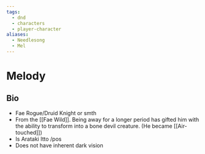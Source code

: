 ```yaml
---
tags:
  - dnd
  - characters
  - player-character
aliases:
  - Needlesong
  - Mel
---
```

# Melody
## Bio
- Fae Rogue/Druid Knight or smth
- From the [[Fae Wild]]. Being away for a longer period has gifted him with the ability to transform into a bone devil creature. (He became [[Air-touched]])
- Is Arataki Itto /pos
- Does not have inherent dark vision